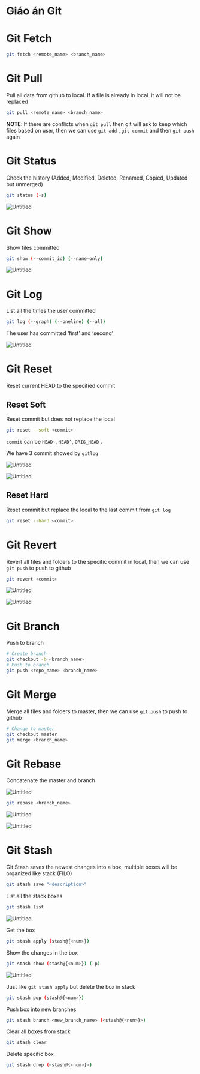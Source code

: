 # Giáo án Git

# Git Fetch

```bash
git fetch <remote_name> <branch_name>
```

# Git Pull

Pull all data from github to local. If a file is already in local, it will not be replaced

```bash
git pull <remote_name> <branch_name>
```

**NOTE**: If there are conflicts when `git pull` then git will ask to keep which files based on user, then we can use `git add` , `git commit` and then `git push` again

# Git Status

Check the history (Added, Modified, Deleted, Renamed, Copied, Updated but unmerged)

```bash
git status (-s)
```

![Untitled](images/Untitled.png)

# Git Show

Show files committed

```bash
git show (--commit_id) (--name-only)
```

![Untitled](images/Untitled%201.png)

# Git Log

List all the times the user committed

```bash
git log (--graph) (--oneline) (--all)
```

The user has committed ‘first’ and ‘second’

![Untitled](images/Untitled%202.png)

# Git Reset

Reset current HEAD to the specified commit

## Reset Soft

Reset commit but does not replace the local

```bash
git reset --soft <commit>
```

`commit` can be `HEAD~`, `HEAD^`, `ORIG_HEAD` .

We have 3 commit showed by `gitlog` 

![Untitled](images/Untitled%203.png)

![Untitled](images/Untitled%204.png)

## Reset Hard

Reset commit but replace the local to the last commit from `git log`

```bash
git reset --hard <commit>
```

# Git Revert

Revert all files and folders to the specific commit in local, then we can use `git push` to push to github

```bash
git revert <commit>
```

![Untitled](images/Untitled%205.png)

![Untitled](images/Untitled%206.png)

# Git Branch

Push to branch

```bash
# Create branch
git checkout -b <branch_name>
# Push to branch
git push <repo_name> <branch_name>
```

# Git Merge

Merge all files and folders to master, then we can use `git push` to push to github

```bash
# Change to master
git checkout master
git merge <branch_name>
```

# Git Rebase

Concatenate the master and branch

![Untitled](images/Untitled%207.png)

```bash
git rebase <branch_name>
```

![Untitled](images/Untitled%208.png)

![Untitled](images/Untitled%209.png)

# Git Stash

Git Stash saves the newest changes into a box, multiple boxes will be organized like stack (FILO)

```bash
git stash save "<description>"
```

List all the stack boxes

```bash
git stash list
```

![Untitled](images/Untitled%2010.png)

Get the box <num>

```bash
git stash apply (stash@{<num>})
```

Show the changes in the box <num>

```bash
git stash show (stash@{<num>}) (-p)
```

![Untitled](images/Untitled%2011.png)

Just like `git stash apply` but delete the box in stack

```bash
git stash pop (stash@{<num>})
```

Push box into new branches

```bash
git stash branch <new_branch_name> (<stash@{<num>}>)
```

Clear all boxes from stack

```bash
git stash clear
```

Delete specific box

```bash
git stash drop (<stash@{<num>}>)
```

